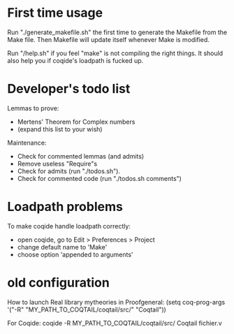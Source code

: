 # First time usage

Run "./generate_makefile.sh" the first time to generate the Makefile
from the Make file. Then Makefile will update itself whenever Make is
modified.

Run "/help.sh" if you feel "make" is not compiling the right
things. It should also help you if coqide's loadpath is fucked up.

# Developer's todo list

Lemmas to prove:
- Mertens' Theorem for Complex numbers
- (expand this list to your wish)

Maintenance:
- Check for commented lemmas (and admits)
- Remove useless "Require"s
- Check for admits (run "./todos.sh").
- Check for commented code (run "./todos.sh comments")

# Loadpath problems

To make coqide handle loadpath correctly:

- open coqide, go to Edit > Preferences > Project
- change default name to 'Make'
- choose option 'appended to arguments'

# old configuration

How to launch Real library mytheories in Proofgeneral:
(setq coq-prog-args '("-R" "MY_PATH_TO_COQTAIL/coqtail/src/" "Coqtail"))

For Coqide:
coqide -R MY_PATH_TO_COQTAIL/coqtail/src/ Coqtail fichier.v
